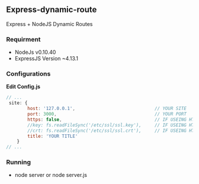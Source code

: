 ## Express-dynamic-route
Express + NodeJS Dynamic Routes
### Requirment
- NodeJs v0.10.40
- ExpressJS Version ~4.13.1

### Configurations

**Edit Config.js**
```javascript
// ...
 site: {
        host: '127.0.0.1',                              // YOUR SITE
        port: 3000,                                     // YOUR PORT
        https: false,                                   // IF USEING HTTPS
        //key: fs.readFileSync('/etc/ssl/ssl.key'),     // IF USEING HTTPS
        //crt: fs.readFileSync('/etc/ssl/ssl.crt'),     // IF USEING HTTPS
        title: 'YOUR TITLE'
    }
// ...
```

### Running
- node server or node server.js

